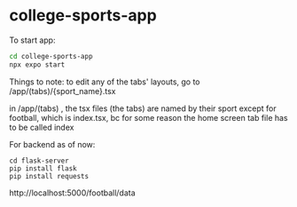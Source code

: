 # college-sports-app

To start app:
```bash
cd college-sports-app
npx expo start
```

Things to note:
to edit any of the tabs' layouts, go to /app/(tabs)/{sport_name}.tsx

in /app/(tabs) , the tsx files (the tabs) are named by their sport
except for football, which is index.tsx, bc for some reason the home
screen tab file has to be called index


For backend as of now:
```
cd flask-server
pip install flask
pip install requests
```


http://localhost:5000/football/data
